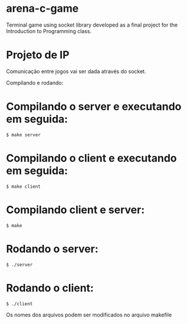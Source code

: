 # arena-c-game
Terminal game using socket library developed as a final project for the Introduction to Programming class.

# Projeto de IP


Comunicação entre jogos vai ser dada através do socket.

Compilando e rodando:
# Compilando o server e executando em seguida:
	$ make server
# Compilando o client e executando em seguida:
	$ make client
# Compilando client e server:
	$ make
# Rodando o server:
	$ ./server
# Rodando o client:
	$ ./client

Os nomes dos arquivos podem ser modificados no arquivo makefile
